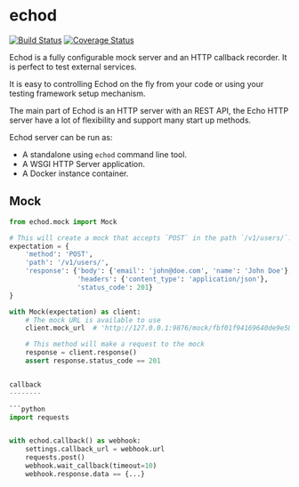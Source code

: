 echod
=====

[![Build Status](https://travis-ci.org/wiliamsouza/echo.svg)](https://travis-ci.org/wiliamsouza/echo)
[![Coverage Status](https://coveralls.io/repos/wiliamsouza/echo/badge.svg?branch=master&service=github)](https://coveralls.io/github/wiliamsouza/echo?branch=master)

Echod is a fully configurable mock server and an HTTP callback recorder. It is
perfect to test external services.

It is easy to controlling Echod on the fly from your code or using your testing
framework setup mechanism.

The main part of Echod is an HTTP server with an REST API, the Echo HTTP server
have a lot of flexibility and support many start up methods.

Echod server can be run as:

* A standalone using `echod` command line tool.
* A WSGI HTTP Server application.
* A Docker instance container.


Mock
----

```python
from echod.mock import Mock

# This will create a mock that accepts `POST` in the path `/v1/users/`.
expectation = {
    'method': 'POST',
    'path': '/v1/users/',
    'response': {'body': {'email': 'john@doe.com', 'name': 'John Doe'},
                 'headers': {'content_type': 'application/json'},
                 'status_code': 201}
}

with Mock(expectation) as client:
    # The mock URL is available to use
    client.mock_url  # 'http://127.0.0.1:9876/mock/fbf01f94169640de9e585fe5e30a0958/v1/users/'

    # This method will make a request to the mock
    response = client.response()
    assert response.status_code == 201


callback
--------

```python
import requests


with echod.callback() as webhook:
    settings.callback_url = webhook.url
    requests.post()
    webhook.wait_callback(timeout=10)
    webhook.response.data == {...}
```
